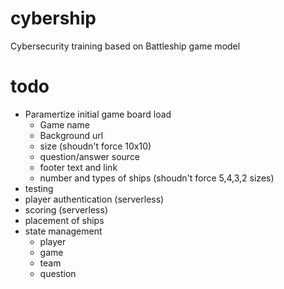 # cybership
Cybersecurity training based on Battleship game model

# todo
- Paramertize initial game board load
  - Game name
  - Background url
  - size (shoudn't force 10x10)
  - question/answer source
  - footer text and link
  - number and types of ships (shoudn't force 5,4,3,2 sizes)
- testing
- player authentication (serverless)
- scoring (serverless)
- placement of ships
- state management
  - player
  - game
  - team
  - question

